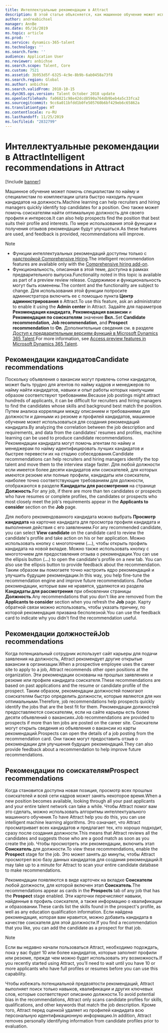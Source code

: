 ```yaml
---
title: Интеллектуальные рекомендации в Attract
description: В этой статье объясняется, как машинное обучение может использовать для предоставления рекомендаций для должностей и кандидатов на должности в Microsoft Dynamics 365 Talent — Attract.
author: andreabichsel
manager: AnnBe
ms.date: 05/16/2019
ms.topic: article
ms.prod: ''
ms.service: dynamics-365-talent
ms.technology: ''
ms.search.form: ''
audience: Application User
ms.reviewer: anbichse
ms.search.scope: Talent, Core
ms.custom: 7521
ms.assetid: 3b953d5f-6325-4c9e-8b9b-6ab0458a73f8
ms.search.region: Global
ms.author: anbichse
ms.search.validFrom: 2018-10-15
ms.dyn365.ops.version: Talent October 2018 update
ms.openlocfilehash: fa06821c98e42dcd8590a764db9beb4a5c33fca2
ms.sourcegitcommit: 9cc6a011bfdd1b0fe505760b6bf429eb6c65862a
ms.translationtype: HT
ms.contentlocale: ru-RU
ms.lasthandoff: 11/25/2019
ms.locfileid: "2832799"
---
```

# <a name="intelligent-recommendations-in-attract"></a><span data-ttu-id="9c122-103">Интеллектуальные рекомендации в Attract</span><span class="sxs-lookup"><span data-stu-id="9c122-103">Intelligent recommendations in Attract</span></span>

[!include [banner](includes/banner.md)]

<span data-ttu-id="9c122-104">Машинное обучение может помочь специалистам по найму и специалистам по комплектации штата быстро находить лучших кандидатов на должность.</span><span class="sxs-lookup"><span data-stu-id="9c122-104">Machine learning can help recruiters and hiring managers quickly identify top candidates for a position.</span></span> <span data-ttu-id="9c122-105">Оно также может помочь соискателям найти оптимальную должность для своего профиля и интересов.</span><span class="sxs-lookup"><span data-stu-id="9c122-105">It can also help prospects find the position that best suits their profile and interests.</span></span> <span data-ttu-id="9c122-106">По мере использования этой функции и получения отзывов рекомендации будут улучшаться.</span><span class="sxs-lookup"><span data-stu-id="9c122-106">As these features are used, and feedback is provided, recommendations will improve.</span></span>

> [!NOTE] 
> - <span data-ttu-id="9c122-107">Функции интеллектуальных рекомендаций доступны только с [надстройкой Comprehensive Hiring](https://docs.microsoft.com/dynamics365/unified-operations/talent/attract-comprehensive-hiring).</span><span class="sxs-lookup"><span data-stu-id="9c122-107">The intelligent recommendation features are available only with the [Comprehensive hiring add-on](https://docs.microsoft.com/dynamics365/unified-operations/talent/attract-comprehensive-hiring).</span></span>
> - <span data-ttu-id="9c122-108">Функциональность, описанная в этой теме, доступна в рамках предварительного выпуска.</span><span class="sxs-lookup"><span data-stu-id="9c122-108">Functionality noted in this topic is available as part of a preview review release.</span></span> <span data-ttu-id="9c122-109">Содержимое и функциональность могут быть изменены.</span><span class="sxs-lookup"><span data-stu-id="9c122-109">The content and the functionality are subject to change.</span></span> <span data-ttu-id="9c122-110">Для использования этой функции попросите администратора включить ее с помощью пункта **Центр администрирования** в Attract.</span><span class="sxs-lookup"><span data-stu-id="9c122-110">To use this feature, ask an administrator to enable it using the **Admin center** in Attract.</span></span> <span data-ttu-id="9c122-111">Задайте для параметров **Рекомендация кандидата**, **Рекомендация вакансии** и **Рекомендация по соискателям** значение **Вкл.**.</span><span class="sxs-lookup"><span data-stu-id="9c122-111">Set **Candidate recommendation**, **Job recommendation**, and **Prospect recommendation** to **On**.</span></span> <span data-ttu-id="9c122-112">Дополнительные сведения см. в разделе [Доступ к предварительным версиям функций в Microsoft Dynamics 365 Talent](./access-preview-feature.md).</span><span class="sxs-lookup"><span data-stu-id="9c122-112">For more information, see [Access preview features in Microsoft Dynamics 365 Talent](./access-preview-feature.md).</span></span> 


## <a name="candidate-recommendations"></a><span data-ttu-id="9c122-113">Рекомендации кандидатов</span><span class="sxs-lookup"><span data-stu-id="9c122-113">Candidate recommendations</span></span>

<span data-ttu-id="9c122-114">Поскольку объявления о вакансии могут привлечь сотни кандидатов, может быть трудно для агентов по найму кадров и менеджеров по найму найти кандидатов, навыки и опыт работы которых наилучшим образом соответствуют требованиям.</span><span class="sxs-lookup"><span data-stu-id="9c122-114">Because job postings might attract hundreds of applicants, it can be difficult for recruiters and hiring managers to find the candidates whose skills and background best match the position.</span></span> <span data-ttu-id="9c122-115">Путем анализа корреляции между описанием и требованиями для должности и данными из резюме и профилей кандидатов, машинное обучение может использоваться для создания рекомендаций кандидата.</span><span class="sxs-lookup"><span data-stu-id="9c122-115">By analyzing the correlation between the job description and requirements, and data from the candidates' resumes and profiles, machine learning can be used to produce candidate recommendations.</span></span> <span data-ttu-id="9c122-116">Рекомендации кандидата могут помочь агентам по найму и менеджерам по найму идентифицировать лучших кандидатов и быстрее перевести их на стадию собеседования.</span><span class="sxs-lookup"><span data-stu-id="9c122-116">Candidate recommendations can help recruiters and hiring managers identify the top talent and move them to the interview stage faster.</span></span> <span data-ttu-id="9c122-117">Для любой должности если имеется более десяти кандидатов или соискателей, для которых имеются резюме или полные профили, кандидаты или соискатели, наиболее точно соответствующие требованиям для должности, отображаются в разделе **Кандидаты для рассмотрения** на странице **Должность**.</span><span class="sxs-lookup"><span data-stu-id="9c122-117">For any job, if there are more than ten candidates or prospects who have resumes or complete profiles, the candidates or prospects who most closely meet the job's requirements appear in the **Applicants to consider** section on the **Job** page.</span></span>

<span data-ttu-id="9c122-118">Для любого рекомендованного кандидата можно выбрать **Просмотр кандидата** на карточке кандидата для просмотра профиля кандидата и выполнения действия с его заявлением.</span><span class="sxs-lookup"><span data-stu-id="9c122-118">For any recommended candidate, you can select **View candidate** on the candidate card to review the candidate's profile and take action on his or her application.</span></span> <span data-ttu-id="9c122-119">Можно использовать кнопку с многоточием (**...**), чтобы открыть профиль кандидата на новой вкладке. Можно также использовать кнопку с многоточием для предоставления отзыва о рекомендации.</span><span class="sxs-lookup"><span data-stu-id="9c122-119">You can use the ellipsis button (**...**) to open the candidate's profile on a new tab. You can also use the ellipsis button to provide feedback about the recommendation.</span></span> <span data-ttu-id="9c122-120">Таким образом вы помогаете точно настроить ядро рекомендаций и улучшить будущие рекомендации.</span><span class="sxs-lookup"><span data-stu-id="9c122-120">In this way, you help fine-tune the recommendation engine and improve future recommendations.</span></span> <span data-ttu-id="9c122-121">Любые рекомендации, которые вам не нравятся, удаляются из раздела **Кандидаты для рассмотрения** при обновлении страницы **Должность**.</span><span class="sxs-lookup"><span data-stu-id="9c122-121">Any recommendations that you don't like are removed from the **Applicants to consider** section when you refresh the **Job** page.</span></span> <span data-ttu-id="9c122-122">Карту обратной связи можно использовать, чтобы указать причину, по которой рекомендация призвана бесполезной.</span><span class="sxs-lookup"><span data-stu-id="9c122-122">You can use the feedback card to indicate why you didn't find the recommendation useful.</span></span>

## <a name="job-recommendations"></a><span data-ttu-id="9c122-123">Рекомендации должностей</span><span class="sxs-lookup"><span data-stu-id="9c122-123">Job recommendations</span></span> 

<span data-ttu-id="9c122-124">Когда потенциальный сотрудник использует сайт карьеры для подачи заявления на должность, Attract рекомендует другие открытые вакансии в организации.</span><span class="sxs-lookup"><span data-stu-id="9c122-124">When a prospective employee uses the career site to apply to a job, Attract recommends other open positions at the organization.</span></span> <span data-ttu-id="9c122-125">Эти рекомендации основаны на прошлых заявлениях и резюме или профиле кандидата соискателя.</span><span class="sxs-lookup"><span data-stu-id="9c122-125">These recommendations are based on past applications and the resume or candidate profile of the prospect.</span></span> <span data-ttu-id="9c122-126">Таким образом, рекомендации должностей помогают соискателям быстро определить должности, которые являются для них оптимальными.</span><span class="sxs-lookup"><span data-stu-id="9c122-126">Therefore, job recommendations help prospects quickly identify the jobs that are the best fit for them.</span></span> <span data-ttu-id="9c122-127">Рекомендации должностей предоставляются соискателям, если на сайте карьеры есть более десяти объявлений о вакансиях.</span><span class="sxs-lookup"><span data-stu-id="9c122-127">Job recommendations are provided to prospects if more than ten jobs are posted on the career site.</span></span> <span data-ttu-id="9c122-128">Соискатели могут открыть сведения из объявления о вакансии из карты рекомендаций.</span><span class="sxs-lookup"><span data-stu-id="9c122-128">Prospects can open the details of a job posting from the recommendation card.</span></span> <span data-ttu-id="9c122-129">Они также могут предоставить отзыв о рекомендации для улучшения будущих рекомендаций.</span><span class="sxs-lookup"><span data-stu-id="9c122-129">They can also provide feedback about a recommendation to help improve future recommendations.</span></span>

## <a name="prospect-recommendations"></a><span data-ttu-id="9c122-130">Рекомендации по соискателям</span><span class="sxs-lookup"><span data-stu-id="9c122-130">Prospect recommendations</span></span> 

<span data-ttu-id="9c122-131">Когда становится доступна новая позиция, просмотр всех прошлых соискателей и всей сети кадров может занять некоторое время.</span><span class="sxs-lookup"><span data-stu-id="9c122-131">When a new position becomes available, looking through all your past applicants and your entire talent network can take a while.</span></span> <span data-ttu-id="9c122-132">Чтобы Attract помог вам это сделать, можно использовать алгоритмы интеллектуального машинного обучения.</span><span class="sxs-lookup"><span data-stu-id="9c122-132">To have Attract help you do this, you can use intelligent machine learning algorithms.</span></span> <span data-ttu-id="9c122-133">Это означает, что Attract просматривает всех кандидатов и предлагает тех, кто хорошо подходит, сразу после создания должности.</span><span class="sxs-lookup"><span data-stu-id="9c122-133">This means that Attract reviews all the candidates and suggests those who are a good match as soon as you create the job.</span></span> <span data-ttu-id="9c122-134">Чтобы просмотреть эти рекомендации, включить этап **Соискатель** для должности.</span><span class="sxs-lookup"><span data-stu-id="9c122-134">To view these recommendations, enable the **Prospect** stage for the job.</span></span> <span data-ttu-id="9c122-135">Это может занять до минуты, чтобы Attract просмотрел всю базу данных кандидатов для создания рекомендаций.</span><span class="sxs-lookup"><span data-stu-id="9c122-135">It may take up to a minute for Attract to scan your entire candidate database to make recommendations.</span></span>

<span data-ttu-id="9c122-136">Рекомендации появляются в виде карточек на вкладке **Соискатели** любой должности, для которой включен этап **Соискатель**.</span><span class="sxs-lookup"><span data-stu-id="9c122-136">The recommendations appear as cards in the **Prospects** tab of any job that has the **Prospect** stage enabled.</span></span> <span data-ttu-id="9c122-137">Эти карточки перечисляют навыки, найденные в профиль соискателя, а также информацию о квалификации и образовании.</span><span class="sxs-lookup"><span data-stu-id="9c122-137">These cards list the skills found in the prospect's profile, as well as any education qualification information.</span></span> <span data-ttu-id="9c122-138">Если найдена рекомендация, которая вам нравится, можно добавить кандидата в качестве соискателя для этой должности.</span><span class="sxs-lookup"><span data-stu-id="9c122-138">If you find a recommendation that you like, you can add the candidate as a prospect for that job.</span></span>

> [!NOTE]
> <span data-ttu-id="9c122-139">Если вы недавно начали пользоваться Attract, необходимо подождать, пока у вас будет 10 или более кандидатов, которые заполнят профили или резюме, прежде чем можно будет использовать эту возможность.</span><span class="sxs-lookup"><span data-stu-id="9c122-139">If you recently started using Attract, you’ll need to wait until you have 10 or more applicants who have full profiles or resumes before you can use this capability.</span></span>

<span data-ttu-id="9c122-140">Чтобы избежать потенциальной предвзятости рекомендаций, Attract выполняет поиск только навыков, квалификации и других ключевых слов, которые соответствуют описанию должности.</span><span class="sxs-lookup"><span data-stu-id="9c122-140">To avoid potential bias in the recommendations, Attract only scans candidate profiles for skills, qualifications, and other keywords that match the job description.</span></span> <span data-ttu-id="9c122-141">Кроме того, Attract перед оценкой удаляет из профилей кандидата всю персональную идентификационную информацию.</span><span class="sxs-lookup"><span data-stu-id="9c122-141">In addition, Attract removes personally identifying information from candidate profiles prior to evaluation.</span></span>
